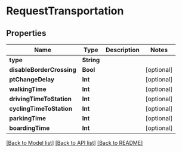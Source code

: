 # RequestTransportation

## Properties
Name | Type | Description | Notes
------------ | ------------- | ------------- | -------------
**type** | **String** |  | 
**disableBorderCrossing** | **Bool** |  | [optional] 
**ptChangeDelay** | **Int** |  | [optional] 
**walkingTime** | **Int** |  | [optional] 
**drivingTimeToStation** | **Int** |  | [optional] 
**cyclingTimeToStation** | **Int** |  | [optional] 
**parkingTime** | **Int** |  | [optional] 
**boardingTime** | **Int** |  | [optional] 

[[Back to Model list]](../README.md#documentation-for-models) [[Back to API list]](../README.md#documentation-for-api-endpoints) [[Back to README]](../README.md)


